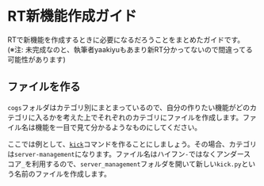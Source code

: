 # RT新機能作成ガイド
RTで新機能を作成するときに必要になるだろうことをまとめたガイドです。  
(※注: 未完成なのと、執筆者yaakiyuもあまり新RT分かってないので間違ってる可能性があります)

## ファイルを作る
`cogs`フォルダはカテゴリ別にまとまっているので、自分の作りたい機能がどのカテゴリに入るかを考えた上でそれぞれのカテゴリにファイルを作成します。ファイル名は機能を一目で見て分かるようなものにしてください。

ここでは例として、[`kick`](https://github.com/rext-dev/rt-bot/issues/218)コマンドを作ることにしましょう。その場合、カテゴリは`server-management`になります。ファイル名はハイフン`-`ではなくアンダースコア`_`を利用するので、`server_management`フォルダを開いて新しい`kick.py`という名前のファイルを作成します。
